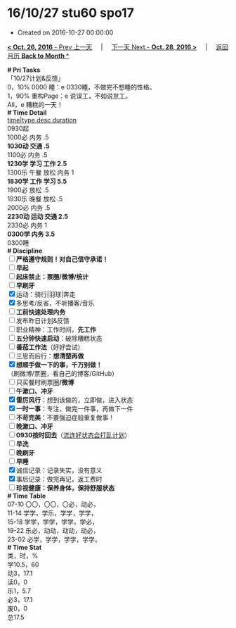 # 16/10/27 stu60 spo17

- Created on 2016-10-27 00:00:00

[**< Oct. 26, 2016** - Prev 上一天](_archived/lifelogs/2016/10/d26.md) &nbsp; &nbsp; | &nbsp; &nbsp; [下一天 Next - **Oct. 28, 2016 >**](_archived/lifelogs/2016/10/d28.md) &nbsp; &nbsp; |  &nbsp; &nbsp; [返回月历 **Back to Month ^**](_archived/lifelogs/2016/10/index.md)
<br/><div><div><b># Pri Tasks</b></div></div><div>「10/27计划&amp;反馈」</div><div>0，10% 0000 睡：e 0330睡，不做完不想睡的性格。</div><div>1，90% 重构Page：e 说误工，不如说怠工。</div><div>All，e 糟糕的一天！</div><div><div><b># Time Detail</b></div><div><u>time|type desc duration</u></div><div>0930起</div><div>1000必 内务 .5</div><div><b>1030动 交通 .5</b></div><div>1100必 内务 .5</div><div><b>1230学 学习 工作 2.5</b></div><div>1300乐 午餐 放松 内务 1</div><div><b>1830学 工作 学习 5.5</b></div><div>1900必 放松 .5</div><div>1930乐 晚餐 放松 .5</div><div>2000必 内务 .5</div><div><b>2230动 运动 交通 2.5</b></div><div>2330必 内务 1</div><div><b>0300学 内务 3.5</b></div><div>0300睡</div><div><b># Discipline</b></div><div><b><input type="checkbox"/></b><b>严格遵守规则！对自己信守承诺！</b></div><div><b><input type="checkbox"/></b><b>早起</b></div><div><input type="checkbox"/><b>起床禁止：票圈</b><b>/微博/统计</b></div><div><input type="checkbox"/><b>早刷牙</b></div><div><input checked="true" type="checkbox"/>运动：骑行|羽球|奔走</div><div><input checked="true" type="checkbox"/>多思考/反省，不听播客/音乐</div><div><input type="checkbox"/><b>工前快速处理内务</b></div><div><input type="checkbox"/>发布昨日计划&amp;反馈</div><div><input type="checkbox"/>职业精神：工作时间，<b>先工作</b></div><div><input type="checkbox"/><b>五分钟快速启动</b>：破除糟糕状态</div><div><b><input type="checkbox"/></b><b>番茄工作法</b>（好好尝试）</div><div><input type="checkbox"/>三思而后行：<b>想清楚再做</b></div><div><input checked="true" type="checkbox"/><b>想顺手做一下的事，千万别做！</b></div><div>（刷微博/票圈，看自己的博客/GitHub）</div><div><input type="checkbox"/>只买餐时刷票圈<b>/</b><b>微博</b></div><div><input type="checkbox"/><b>午漱口、冲牙</b></div><div><input checked="true" type="checkbox"/><b>雷厉风行</b>：想到该做的，立即做，进入状态</div><div><input checked="true" type="checkbox"/><b>一时一事</b>：专注，做完一件事，再做下一件</div><div><input type="checkbox"/><b>不苛完美</b>：不要强迫症般重复做事！</div><div><input type="checkbox"/><b>晚漱口、冲牙</b></div><div><u><input type="checkbox"/></u><b>0930</b><b>按时回去</b>（<u>流连好状态会打乱计划</u>）</div><div><input type="checkbox"/><b>早洗</b></div><div><b><input type="checkbox"/></b><b>晚刷牙</b></div><div><input type="checkbox"/><b>早睡</b></div><div><input checked="true" type="checkbox"/>诚信记录：记录失实，没有意义</div><div><input checked="true" type="checkbox"/>事后记录：做完再记，返工费时</div><div><b><input type="checkbox"/></b><b>珍视健康：保养身体，保持舒服状态</b></div><div><b># Time Table</b></div><div>07-10 〇〇，〇〇，〇必，动必，</div><div>11-14 学学，学乐，学学，学学，</div><div>15-18 学学，学学，学学，学必，</div><div>19-22 乐必，动动，动动，动必，</div><div>23-02 必学，学学，学学，学学。</div><div><b># Time Stat</b></div><div>类，时，%</div><div>学10.5，60</div><div>动3，17.1</div><div>读0，0</div><div>乐1，5.7</div><div>必3，17.1</div><div>废0，0</div><div>总17.5</div>
